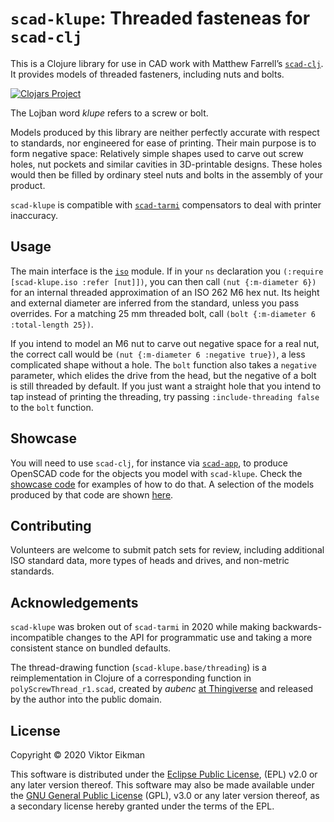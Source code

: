 # `scad-klupe`: Threaded fasteneas for `scad-clj`

This is a Clojure library for use in CAD work with Matthew Farrell’s
[`scad-clj`](https://github.com/farrellm/scad-clj). It provides models of
threaded fasteners, including nuts and bolts.

[![Clojars
Project](https://img.shields.io/clojars/v/scad-klupe.svg)](https://clojars.org/scad-klupe)

The Lojban word *klupe* refers to a screw or bolt.

Models produced by this library are neither perfectly accurate with respect to
standards, nor engineered for ease of printing. Their main purpose is to form
negative space: Relatively simple shapes used to carve out screw holes, nut
pockets and similar cavities in 3D-printable designs. These holes would then be
filled by ordinary steel nuts and bolts in the assembly of your product.

`scad-klupe` is compatible with
[`scad-tarmi`](https://github.com/veikman/scad-tarmi) compensators to deal with
printer inaccuracy.

## Usage

The main interface is the [`iso`](src/scad_klupe/iso.clj) module. If in your
`ns` declaration you `(:require [scad-klupe.iso :refer [nut]])`, you can then
call `(nut {:m-diameter 6})` for an internal threaded approximation of an ISO
262 M6 hex nut. Its height and external diameter are inferred from the
standard, unless you pass overrides. For a matching 25 mm threaded bolt, call
`(bolt {:m-diameter 6 :total-length 25})`.

If you intend to model an M6 nut to carve out negative space for a real nut,
the correct call would be `(nut {:m-diameter 6 :negative true})`, a less
complicated shape without a hole. The `bolt` function also takes a `negative`
parameter, which elides the drive from the head, but the negative of a bolt is
still threaded by default. If you just want a straight hole that you intend to
tap instead of printing the threading, try passing `:include-threading false`
to the `bolt` function.

## Showcase

You will need to use `scad-clj`, for instance via
[`scad-app`](https://github.com/veikman/scad-app), to produce OpenSCAD code for
the objects you model with `scad-klupe`. Check the [showcase
code](src/showcase/core.clj) for examples of how to do that. A selection of the
models produced by that code are shown [here](showcase/stl).

## Contributing

Volunteers are welcome to submit patch sets for review, including additional
ISO standard data, more types of heads and drives, and non-metric standards.

## Acknowledgements

`scad-klupe` was broken out of `scad-tarmi` in 2020 while making
backwards-incompatible changes to the API for programmatic use and taking a
more consistent stance on bundled defaults.

The thread-drawing function (`scad-klupe.base/threading`) is a reimplementation
in Clojure of a corresponding function in `polyScrewThread_r1.scad`, created by
*aubenc* [at Thingiverse](http://www.thingiverse.com/thing:8796) and released
by the author into the public domain.

## License

Copyright © 2020 Viktor Eikman

This software is distributed under the [Eclipse Public License](LICENSE-EPL),
(EPL) v2.0 or any later version thereof. This software may also be made
available under the [GNU General Public License](LICENSE-GPL) (GPL), v3.0 or
any later version thereof, as a secondary license hereby granted under the
terms of the EPL.

